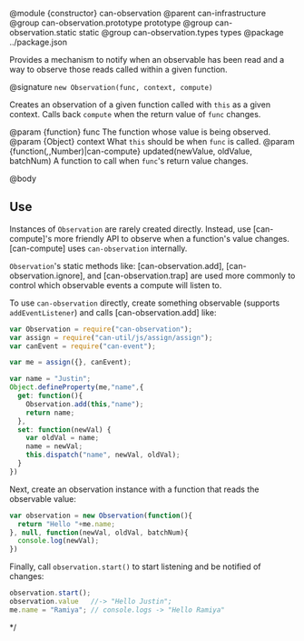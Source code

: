 @module {constructor} can-observation
@parent can-infrastructure
@group can-observation.prototype prototype
@group can-observation.static static
@group can-observation.types types
@package ../package.json

Provides a mechanism to notify when an observable has been read and a
way to observe those reads called within a given function.

@signature `new Observation(func, context, compute)`

Creates an observation of a given function called with `this` as
a given context. Calls back `compute` when the return value of `func` changes.

@param {function} func The function whose value is being observed.
@param {Object} context What `this` should be when `func` is called.
@param {function(*,*,Number)|can-compute} updated(newValue, oldValue, batchNum) A function to call when `func`'s return value changes.

@body

## Use

Instances of `Observation` are rarely created directly.  Instead, use [can-compute]'s more friendly API to
observe when a function's value changes. [can-compute] uses `can-observation` internally.

`Observation`'s static methods like: [can-observation.add], [can-observation.ignore], and [can-observation.trap]
are used more commonly to control which observable events a compute will listen to.

To use `can-observation` directly, create something observable (supports `addEventListener`) and
calls [can-observation.add] like:

```js
var Observation = require("can-observation");
var assign = require("can-util/js/assign/assign");
var canEvent = require("can-event");

var me = assign({}, canEvent);

var name = "Justin";
Object.defineProperty(me,"name",{
  get: function(){
    Observation.add(this,"name");
    return name;
  },
  set: function(newVal) {
    var oldVal = name;
    name = newVal;
    this.dispatch("name", newVal, oldVal);
  }
})
```

Next, create an observation instance with a function that reads the observable value:

```js
var observation = new Observation(function(){
  return "Hello "+me.name;
}, null, function(newVal, oldVal, batchNum){
  console.log(newVal);
})
```

Finally, call `observation.start()` to start listening and be notified of changes:

```js
observation.start();
observation.value   //-> "Hello Justin";
me.name = "Ramiya"; // console.logs -> "Hello Ramiya"
```
 */
